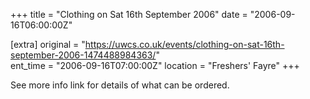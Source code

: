 +++
title = "Clothing on Sat 16th September 2006"
date = "2006-09-16T06:00:00Z"

[extra]
original = "https://uwcs.co.uk/events/clothing-on-sat-16th-september-2006-1474488984363/"    
ent_time = "2006-09-16T07:00:00Z"
location = "Freshers' Fayre"
+++

See more info link for details of what can be ordered.


